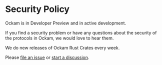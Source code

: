 # Security Policy

Ockam is in Developer Preview and in active development.

If you find a security problem or have any questions about the security of the protocols in Ockam,
we would love to hear them.

We do new releases of Ockam Rust Crates every week.

Please
[file an issue](https://github.com/ockam-network/ockam/issues) or
[start a discussion](https://github.com/ockam-network/ockam/discussions).
